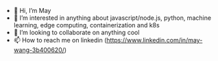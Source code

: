 - 👋 Hi, I’m May
- 👀 I’m interested in anything about javascript/node.js, python, machine learning, edge computing, containerization and k8s 
- 💞️ I’m looking to collaborate on anything cool
- 📫 How to reach me on linkedin (https://www.linkedin.com/in/may-wang-3b400620/)
<!---
wjingmei2011/wjingmei2011 is a ✨ special ✨ repository because its `README.md` (this file) appears on your GitHub profile.
You can click the Preview link to take a look at your changes.
--->
